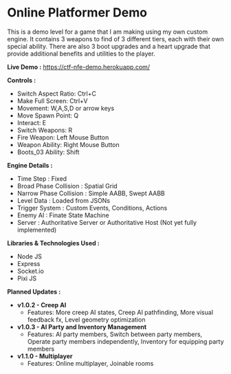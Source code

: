 # Online Platformer Demo

This is a demo level for a game that I am making using my own custom engine.  It contains 3 weapons to find of 3 different tiers, each with their own special ability.  There are also 3 boot upgrades and a heart upgrade that provide additional benefits and utilities to the player.


__Live Demo :__ <a href="https://ctf-nfe-demo.herokuapp.com/" target="_blank">https://ctf-nfe-demo.herokuapp.com/</a>


__Controls :__
* Switch Aspect Ratio:  Ctrl+C
* Make Full Screen:     Ctrl+V
* Movement:             W,A,S,D or arrow keys
* Move Spawn Point:     Q
* Interact:             E
* Switch Weapons:       R
* Fire Weapon:          Left Mouse Button
* Weapon Ability:       Right Mouse Button
* Boots_03 Ability:     Shift


__Engine Details :__
* Time Step : Fixed
* Broad Phase Collision : Spatial Grid
* Narrow Phase Collision : Simple AABB, Swept AABB
* Level Data : Loaded from JSONs
* Trigger System : Custom Events, Conditions, Actions
* Enemy AI : Finate State Machine
* Server : Authoritative Server or Authoritative Host (Not yet fully implemented)


__Libraries & Technologies Used :__
* Node JS
* Express
* Socket.io
* Pixi JS


__Planned Updates :__
* __v1.0.2 - Creep AI__
  * Features: More creep AI states, Creep AI pathfinding, More visual feedback fx, Level geometry optimization
* __v1.0.3 - AI Party and Inventory Management__
  * Features: AI party members, Switch between party members, Operate party members independently, Inventory for equipping party members 
* __v1.1.0 - Multiplayer__
  * Features: Online multiplayer, Joinable rooms
